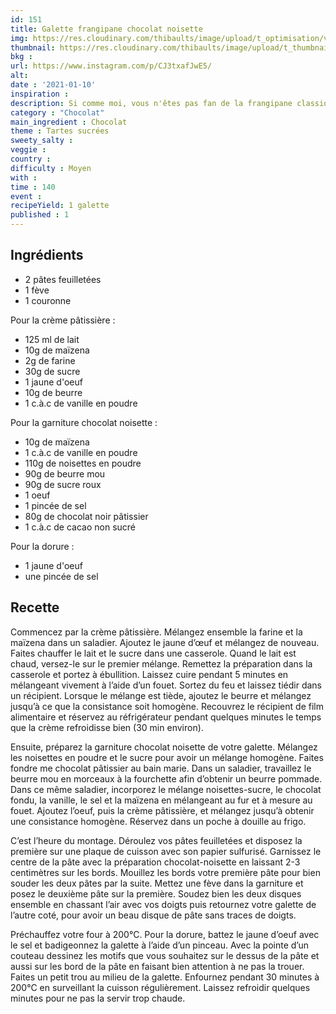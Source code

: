```yaml
---
id: 151
title: Galette frangipane chocolat noisette
img: https://res.cloudinary.com/thibaults/image/upload/t_optimisation/v1610304579/Recipes/20210110_galette_frangipane_choco_noisette.jpg
thumbnail: https://res.cloudinary.com/thibaults/image/upload/t_thumbnail_josie/v1610304579/Recipes/20210110_galette_frangipane_choco_noisette.jpg
bkg : 
url: https://www.instagram.com/p/CJ3txafJwE5/
alt: 
date : '2021-01-10'
inspiration : 
description: Si comme moi, vous n'êtes pas fan de la frangipane classique, essayez donc cette recette de frangipane chocolat et noisette.
category : "Chocolat"
main_ingredient : Chocolat
theme : Tartes sucrées
sweety_salty : 
veggie : 
country :
difficulty : Moyen
with : 
time : 140
event :
recipeYield: 1 galette
published : 1
---
```


## Ingrédients
 - 2 pâtes feuilletées
 - 1 fève
 - 1 couronne

Pour la crème pâtissière :
 - 125 ml de lait
 - 10g de maïzena
 - 2g de farine
 - 30g de sucre
 - 1 jaune d'oeuf
 - 10g de beurre
 - 1 c.à.c de vanille en poudre

Pour la garniture chocolat noisette :
 - 10g de maïzena
 - 1 c.à.c de vanille en poudre
 - 110g de noisettes en poudre
 - 90g de beurre mou
 - 90g de sucre roux
 - 1 oeuf
 - 1 pincée de sel
 - 80g de chocolat noir pâtissier
 - 1 c.à.c de cacao non sucré

Pour la dorure :
 - 1 jaune d'oeuf
 - une pincée de sel

## Recette
Commencez par la crème pâtissière. Mélangez ensemble la farine et la maïzena dans un saladier. Ajoutez le jaune d’œuf et mélangez de nouveau. Faites chauffer le lait et le sucre dans une casserole. Quand le lait est chaud, versez-le sur le premier mélange. Remettez la préparation dans la casserole et portez à ébullition. Laissez cuire pendant 5 minutes en mélangeant vivement à l’aide d’un fouet. Sortez du feu et laissez tiédir dans un récipient. Lorsque le mélange est tiède, ajoutez le beurre et mélangez jusqu’à ce que la consistance soit homogène. Recouvrez le récipient de film alimentaire et réservez au réfrigérateur pendant quelques minutes le temps que la crème refroidisse bien (30 min environ).

Ensuite, préparez la garniture chocolat noisette de votre galette. Mélangez les noisettes en poudre et le sucre pour avoir un mélange homogène. Faites fondre me chocolat pâtissier au bain marie. Dans un saladier, travaillez le beurre mou en morceaux à la fourchette afin d’obtenir un beurre pommade. Dans ce même saladier, incorporez le mélange noisettes-sucre, le chocolat fondu, la vanille, le sel et la maïzena en mélangeant au fur et à mesure au fouet. Ajoutez l’oeuf, puis la crème pâtissière, et mélangez jusqu’à obtenir une consistance homogène. Réservez dans un poche à douille au frigo.

C’est l’heure du montage. Déroulez vos pâtes feuilletées et disposez la première sur une plaque de cuisson avec son papier sulfurisé. Garnissez le centre de la pâte avec la préparation chocolat-noisette en laissant 2-3 centimètres sur les bords. Mouillez les bords votre première pâte pour bien souder les deux pâtes par la suite. Mettez une fève dans la garniture et posez le deuxième pâte sur la première. Soudez bien les deux disques ensemble en chassant l’air avec vos doigts puis retournez votre galette de l’autre coté, pour avoir un beau disque de pâte sans traces de doigts.

Préchauffez votre four à 200°C. Pour la dorure, battez le jaune d’oeuf avec le sel et badigeonnez la galette à l’aide d’un pinceau. Avec la pointe d’un couteau dessinez les motifs que vous souhaitez sur le dessus de la pâte et aussi sur les bord de la pâte en faisant bien attention à ne pas la trouer. Faites un petit trou au milieu de la galette. Enfournez pendant 30 minutes à 200°C en surveillant la cuisson régulièrement. Laissez refroidir quelques minutes pour ne pas la servir trop chaude.